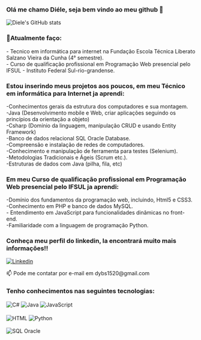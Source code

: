 ### Olá me chamo Diéle, seja bem vindo ao meu github 👋
![Diele's GitHub stats](https://github-readme-stats.vercel.app/api?username=DieleCorrea&show_icons=true&theme=radical)

### 📌Atualmente faço:
</div>
        <div>- Tecnico em informática para internet na Fundação Escola Técnica Liberato Salzano Vieira da Cunha (4° semestre). </div>
        <div>- Curso de qualificação profissional em Programação Web presencial pelo IFSUL - Instituto Federal Sul-rio-grandense. </div>     
</div>
         
### Estou inserindo meus projetos aos poucos, em meu Técnico em informática para Internet ja aprendi:
  <div>
        <div> -Conhecimentos gerais da estrutura dos computadores e sua montagem.  </div> 
        <div> -Java (Desenvolvimento mobile e Web, criar aplicações seguindo os princípios da orientação a objeto) </div> 
        <div> -Csharp (Domínio da linguagem, manipulação CRUD e usando Entity Framework) </div> 
        <div> -Banco de dados relacional SQL Oracle Database. </div> 
        <div> -Compreensão e instalação de redes de computadores. </div> 
        <div> -Conhecimento e manipulação de ferramenta para testes (Selenium).</div> 
        <div> -Metodologias Tradicionais e Ágeis (Scrum etc.). </div> 
       <div>  -Estruturas de dados com Java (pilha, fila, etc) </div> 
 

### Em meu Curso de qualificação profissional em Programação Web presencial pelo IFSUL ja aprendi:
  <div>
        <div> -Domínio dos fundamentos da programação web, incluindo, Html5 e CSS3. </div> 
        <div> -Conhecimento em PHP e banco de dados MySQL.</div> 
        <div> - Entendimento em JavaScript para funcionalidades dinâmicas no front-end.</div> 
        <div> -Familiaridade com a linguagem de programação Python. </div> 
</div>

### Conheça meu perfil do linkedin, la encontrará muito mais informações!!   
 [![Linkedin](https://img.shields.io/badge/LinkedIn-0077B5?style=for-the-badge&logo=linkedin&logoColor=white)](https://www.linkedin.com/in/di%C3%A9le-correa-5a84b41a5/)
  <div>📫 Pode me contatar por e-mail em dybs1520@gmail.com <div>        

### Tenho conhecimentos nas seguintes tecnologias:
<div style = "display: inline_block">
    <img align="center" alt="C#" src="https://img.shields.io/badge/C%23-239120?style=for-the-badge&logo=c-sharp&logoColor=white" />
    <img align="center" alt="Java" src="https://img.shields.io/badge/Java-ED8B00?style=for-the-badge&logo=java&logoColor=white" />
    <img align="center" alt="JavaScript" src="https://img.shields.io/badge/JavaScript-FFDEAD?style=for-the-badge&logo=java&logoColor=white" />
</div>
<div style = "display: inline_block"><br/>
    <img align="center" alt="HTML" src="https://img.shields.io/badge/HTML-FF69B4?style=for-the-badge&logo=html5&logoColor=white" />
    <img align="center" alt="Python" src="https://img.shields.io/badge/PYTHON-008B8B?style=for-the-badge&logo=java&logoColor=white" />
    </div><br/>
<div style = "display: inline_block">
    <img align="center" alt="SQL Oracle" src="https://img.shields.io/badge/Microsoft_SQL_Server-CC2927?style=for-the-badge&logo=microsoft-sql-server&logoColor=white" /></div><br/>
    
### 
